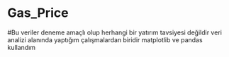 # Gas_Price
#Bu veriler deneme amaçlı olup herhangi bir yatırım tavsiyesi değildir veri analizi alanında yaptığım çalışmalardan biridir matplotlib ve pandas kullandım
